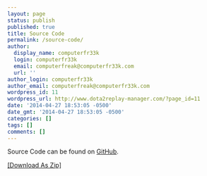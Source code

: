 ```yaml
---
layout: page
status: publish
published: true
title: Source Code
permalink: /source-code/
author:
  display_name: computerfr33k
  login: computerfr33k
  email: computerfreak@computerfr33k.com
  url: ''
author_login: computerfr33k
author_email: computerfreak@computerfr33k.com
wordpress_id: 11
wordpress_url: http://www.dota2replay-manager.com/?page_id=11
date: '2014-04-27 18:53:05 -0500'
date_gmt: '2014-04-27 18:53:05 -0500'
categories: []
tags: []
comments: []
---
```

Source Code can be found on [GitHub](https://github.com/computerfr33k/Dota2_Replay_Manager).

[[Download As Zip]](https://github.com/computerfr33k/Dota2_Replay_Manager/archive/master.zip)
